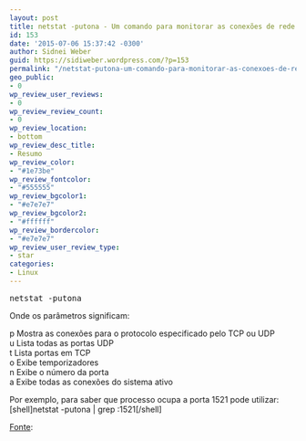 ```yaml
---
layout: post
title: netstat -putona - Um comando para monitorar as conexões de rede
id: 153
date: '2015-07-06 15:37:42 -0300'
author: Sidnei Weber
guid: https://sidiweber.wordpress.com/?p=153
permalink: "/netstat-putona-um-comando-para-monitorar-as-conexoes-de-rede/"
geo_public:
- 0
wp_review_user_reviews:
- 0
wp_review_review_count:
- 0
wp_review_location:
- bottom
wp_review_desc_title:
- Resumo
wp_review_color:
- "#1e73be"
wp_review_fontcolor:
- "#555555"
wp_review_bgcolor1:
- "#e7e7e7"
wp_review_bgcolor2:
- "#ffffff"
wp_review_bordercolor:
- "#e7e7e7"
wp_review_user_review_type:
- star
categories:
- Linux
---
```


<pre class="lang:sh decode:true ">netstat -putona</pre>

Onde os parâmetros significam:

p Mostra as conexões para o protocolo especificado pelo TCP ou UDP  
u Lista todas as portas UDP  
t Lista portas em TCP  
o Exibe temporizadores  
n Exibe o número da porta  
a Exibe todas as conexões do sistema ativo

Por exemplo, para saber que processo ocupa a porta 1521 pode utilizar: [shell]netstat -putona | grep :1521[/shell] 

<a href="http://ubuntulife.wordpress.com/2014/03/11/netstat-putona-un-comando-que-no-olvidaras-para-monitorizar-las-conexiones-en-linux/" target="_blank" rel="noopener noreferrer">Fonte</a>:
